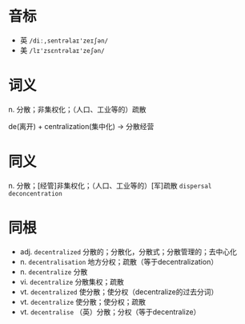 # 音标

- 英 `/diː,sentrəlaɪ'zeɪʃən/`
- 美 `/lɪ'zsɛntrəlaɪ'zeʃən/`

# 词义

n. 分散；非集权化；（人口、工业等的）疏散




de(离开) + centralization(集中化) → 分散经营

# 同义

n. 分散；[经管]非集权化；（人口、工业等的）[军]疏散
`dispersal` `deconcentration`

# 同根

- adj. `decentralized` 分散的；分散化，分散式；分散管理的；去中心化
- n. `decentralisation` 地方分权；疏散（等于decentralization）
- n. `decentralize` 分散
- vi. `decentralize` 分散集权；疏散
- vt. `decentralized` 使分散；使分权（decentralize的过去分词）
- vt. `decentralize` 使分散；使分权；疏散
- vt. `decentralise` （英）分散；分权（等于decentralize）

